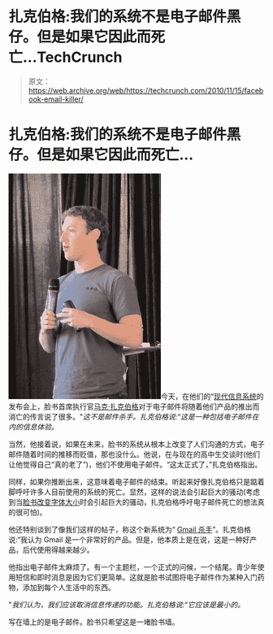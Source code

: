 # 扎克伯格:我们的系统不是电子邮件黑仔。但是如果它因此而死亡...TechCrunch

> 原文：<https://web.archive.org/web/https://techcrunch.com/2010/11/15/facebook-email-killer/>

# 扎克伯格:我们的系统不是电子邮件黑仔。但是如果它因此而死亡…

![](img/2e3c3802b6ace9c30ef1bad367db1497.png "z2")今天，在他们的“[现代信息系统](https://web.archive.org/web/20230404075905/https://techcrunch.com/2010/11/15/facebook-messaging/)的发布会上，脸书首席执行官[马克·扎克伯格](https://web.archive.org/web/20230404075905/http://www.crunchbase.com/person/mark-zuckerberg)对于电子邮件将随着他们产品的推出而消亡的传言说了很多。"*这不是邮件杀手。扎克伯格说:“这是一种包括电子邮件在内的信息体验。*

当然，他接着说，如果在未来，脸书的系统从根本上改变了人们沟通的方式，电子邮件随着时间的推移而贬值，那也没什么。他说，在与现在的高中生交谈时(他们让他觉得自己“真的老了”)，他们不使用电子邮件。“这太正式了，”扎克伯格指出。

同样，如果你推断出来，这意味着电子邮件的结束。听起来好像扎克伯格只是踮着脚呼吁许多人目前使用的系统的死亡。显然，这样的说法会引起巨大的骚动(考虑到当[脸书改变字体大小](https://web.archive.org/web/20230404075905/https://techcrunch.com/2010/11/02/facebook-tests-smaller-font-in-news-feed-users-retaliate-on-twitter/)时会引起巨大的骚动，扎克伯格呼吁电子邮件死亡的想法真的很可怕)。

他还特别谈到了像我们这样的帖子，称这个新系统为“ [Gmail 杀手](https://web.archive.org/web/20230404075905/https://techcrunch.com/2010/11/11/facebook-gmail-titan/)”。扎克伯格说:“我认为 Gmail 是一个非常好的产品。但是，他本质上是在说，这是一种好产品，后代使用得越来越少。

他指出电子邮件太麻烦了。有一个主题栏，一个正式的问候，一个结尾。青少年使用短信和即时消息是因为它们更简单。这就是脸书试图将电子邮件作为某种入门药物，添加到每个人生活中的东西。

"*我们认为，我们应该取消信息传递的功能。扎克伯格说:“它应该是最小的。*

写在墙上的是电子邮件。脸书只希望这是一堵脸书墙。